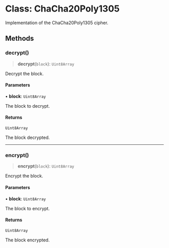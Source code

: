 # Class: ChaCha20Poly1305

Implementation of the ChaCha20Poly1305 cipher.

## Methods

### decrypt()

> **decrypt**(`block`): `Uint8Array`

Decrypt the block.

#### Parameters

• **block**: `Uint8Array`

The block to decrypt.

#### Returns

`Uint8Array`

The block decrypted.

***

### encrypt()

> **encrypt**(`block`): `Uint8Array`

Encrypt the block.

#### Parameters

• **block**: `Uint8Array`

The block to encrypt.

#### Returns

`Uint8Array`

The block encrypted.
